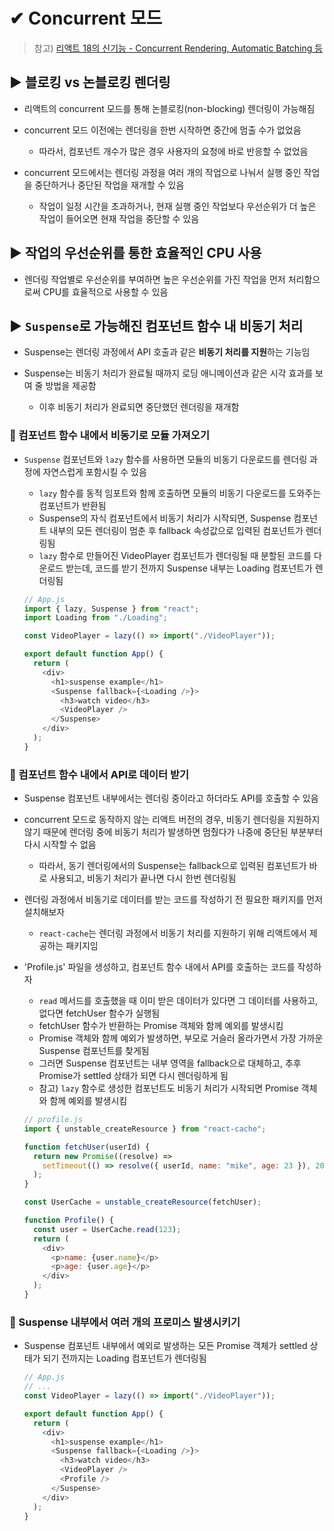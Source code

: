 # ✔ Concurrent 모드

> 참고) [리액트 18의 신기능 - Concurrent Rendering, Automatic Batching 등](https://www.freecodecamp.org/korean/news/riaegteu-18yi-singineung-dongsiseong-rendeoring-concurrent-rendering-jadong-ilgwal-ceori-automatic-batching-deung/)

## ▶ 블로킹 vs 논블로킹 렌더링

- 리액트의 concurrent 모드를 통해 논블로킹(non-blocking) 렌더링이 가능해짐
- concurrent 모드 이전에는 렌더링을 한번 시작하면 중간에 멈출 수가 없었음

  - 따라서, 컴포넌트 개수가 많은 경우 사용자의 요청에 바로 반응할 수 없었음

- concurrent 모드에서는 렌더링 과정을 여러 개의 작업으로 나눠서 실행 중인 작업을 중단하거나 중단된 작업을 재개할 수 있음

  - 작업이 일정 시간을 초과하거나, 현재 실행 중인 작업보다 우선순위가 더 높은 작업이 들어오면 현재 작업을 중단할 수 있음

## ▶ 작업의 우선순위를 통한 효율적인 CPU 사용

- 렌더링 작업별로 우선순위를 부여하면 높은 우선순위를 가진 작업을 먼저 처리함으로써 CPU를 효율적으로 사용할 수 있음

## ▶ `Suspense`로 가능해진 컴포넌트 함수 내 비동기 처리

- Suspense는 렌더링 과정에서 API 호출과 같은 **비동기 처리를 지원**하는 기능임
- Suspense는 비동기 처리가 완료될 때까지 로딩 애니메이션과 같은 시각 효과를 보여 줄 방법을 제공함

  - 이후 비동기 처리가 완료되면 중단했던 렌더링을 재개함

### 🔹 컴포넌트 함수 내에서 비동기로 모듈 가져오기

- `Suspense` 컴포넌트와 `lazy` 함수를 사용하면 모듈의 비동기 다운로드를 렌더링 과정에 자연스럽게 포함시킬 수 있음

  - `lazy` 함수를 동적 임포트와 함께 호출하면 모듈의 비동기 다운로드를 도와주는 컴포넌트가 반환됨
  - Suspense의 자식 컴포넌트에서 비동기 처리가 시작되면, Suspense 컴포넌트 내부의 모든 렌더링이 멈춘 후 fallback 속성값으로 입력된 컴포넌트가 렌더링됨
  - `lazy` 함수로 만들어진 VideoPlayer 컴포넌트가 렌더링될 때 분할된 코드를 다운로드 받는데, 코드를 받기 전까지 Suspense 내부는 Loading 컴포넌트가 렌더링됨

  ```js
  // App.js
  import { lazy, Suspense } from "react";
  import Loading from "./Loading";

  const VideoPlayer = lazy(() => import("./VideoPlayer"));

  export default function App() {
    return (
      <div>
        <h1>suspense example</h1>
        <Suspense fallback={<Loading />}>
          <h3>watch video</h3>
          <VideoPlayer />
        </Suspense>
      </div>
    );
  }
  ```

### 🔹 컴포넌트 함수 내에서 API로 데이터 받기

- Suspense 컴포넌트 내부에서는 렌더링 중이라고 하더라도 API를 호출할 수 있음
- concurrent 모드로 동작하지 않는 리액트 버전의 경우, 비동기 렌더링을 지원하지 않기 때문에 렌더링 중에 비동기 처리가 발생하면 멈췄다가 나중에 중단된 부분부터 다시 시작할 수 없음

  - 따라서, 동기 렌더링에서의 Suspense는 fallback으로 입력된 컴포넌트가 바로 사용되고, 비동기 처리가 끝나면 다시 한번 렌더링됨

- 렌더링 과정에서 비동기로 데이터를 받는 코드를 작성하기 전 필요한 패키지를 먼저 설치해보자

  - `react-cache`는 렌더링 과정에서 비동기 처리를 지원하기 위해 리액트에서 제공하는 패키지임

- 'Profile.js' 파일을 생성하고, 컴포넌트 함수 내에서 API를 호출하는 코드를 작성하자

  - `read` 메서드를 호출했을 때 이미 받은 데이터가 있다면 그 데이터를 사용하고, 없다면 fetchUser 함수가 실행됨
  - fetchUser 함수가 반환하는 Promise 객체와 함께 예외를 발생시킴
  - Promise 객체와 함께 예외가 발생하면, 부모로 거슬러 올라가면서 가장 가까운 Suspense 컴포넌트를 찾게됨
  - 그러면 Suspense 컴포넌트는 내부 영역을 fallback으로 대체하고, 추후 Promise가 settled 상태가 되면 다시 렌더링하게 됨
  - 참고) `lazy` 함수로 생성한 컴포넌트도 비동기 처리가 시작되면 Promise 객체와 함께 예외를 발생시킴

  ```js
  // profile.js
  import { unstable_createResource } from "react-cache";

  function fetchUser(userId) {
    return new Promise((resolve) =>
      setTimeout(() => resolve({ userId, name: "mike", age: 23 }), 2000)
    );
  }

  const UserCache = unstable_createResource(fetchUser);

  function Profile() {
    const user = UserCache.read(123);
    return (
      <div>
        <p>name: {user.name}</p>
        <p>age: {user.age}</p>
      </div>
    );
  }
  ```

### 🔹 Suspense 내부에서 여러 개의 프로미스 발생시키기

- Suspense 컴포넌트 내부에서 예외로 발생하는 모든 Promise 객체가 settled 상태가 되기 전까지는 Loading 컴포넌트가 렌더링됨

  ```js
  // App.js
  // ...
  const VideoPlayer = lazy(() => import("./VideoPlayer"));

  export default function App() {
    return (
      <div>
        <h1>suspense example</h1>
        <Suspense fallback={<Loading />}>
          <h3>watch video</h3>
          <VideoPlayer />
          <Profile />
        </Suspense>
      </div>
    );
  }
  ```
